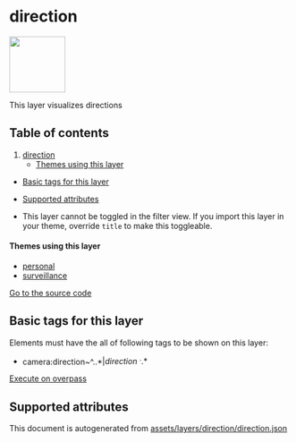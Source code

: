 

 direction 
===========



<img src='https://mapcomplete.osm.be/direction_gradient:var(--catch-detail-color)' height="100px"> 

This layer visualizes directions




## Table of contents

1. [direction](#direction)
      * [Themes using this layer](#themes-using-this-layer)
  - [Basic tags for this layer](#basic-tags-for-this-layer)
  - [Supported attributes](#supported-attributes)





  - This layer cannot be toggled in the filter view. If you import this layer in your theme, override `title` to make this toggleable.




#### Themes using this layer 





  - [personal](https://mapcomplete.osm.be/personal)
  - [surveillance](https://mapcomplete.osm.be/surveillance)


[Go to the source code](https://github.com/pietervdvn/MapComplete/blob/develop/assets/layers/direction/direction.json)



 Basic tags for this layer 
---------------------------



Elements must have the all of following tags to be shown on this layer:



  - camera:direction~^..*$|direction~^..*$


[Execute on overpass](http://overpass-turbo.eu/?Q=%5Bout%3Ajson%5D%5Btimeout%3A90%5D%3B(%20%20%20%20nwr%5B%22camera%3Adirection%22%5D(%7B%7Bbbox%7D%7D)%3B%0A%20%20%20%20nwr%5B%22direction%22%5D(%7B%7Bbbox%7D%7D)%3B%0A)%3Bout%20body%3B%3E%3Bout%20skel%20qt%3B)



 Supported attributes 
----------------------

 

This document is autogenerated from [assets/layers/direction/direction.json](https://github.com/pietervdvn/MapComplete/blob/develop/assets/layers/direction/direction.json)